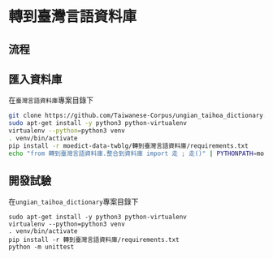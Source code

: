 # 轉到臺灣言語資料庫

## 流程

## 匯入資料庫
在`臺灣言語資料庫`專案目錄下
```bash
git clone https://github.com/Taiwanese-Corpus/ungian_taihoa_dictionary.git
sudo apt-get install -y python3 python-virtualenv
virtualenv --python=python3 venv
. venv/bin/activate
pip install -r moedict-data-twblg/轉到臺灣言語資料庫/requirements.txt
echo "from 轉到臺灣言語資料庫.整合到資料庫 import 走 ; 走()" | PYTHONPATH=moedict-data-twblg python manage.py shell
```

## 開發試驗
在`ungian_taihoa_dictionary`專案目錄下
```
sudo apt-get install -y python3 python-virtualenv
virtualenv --python=python3 venv
. venv/bin/activate
pip install -r 轉到臺灣言語資料庫/requirements.txt
python -m unittest 
```
